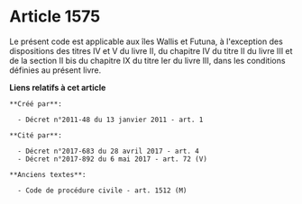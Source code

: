 # Article 1575

Le présent code est applicable aux îles Wallis et Futuna, à l'exception des dispositions des titres IV et V du livre II, du
chapitre IV du titre II du livre III et de la section II bis du chapitre IX du titre Ier du livre III, dans les conditions
définies au présent livre.

**Liens relatifs à cet article**

	**Créé par**:

	  - Décret n°2011-48 du 13 janvier 2011 - art. 1

	**Cité par**:

	  - Décret n°2017-683 du 28 avril 2017 - art. 4
	  - Décret n°2017-892 du 6 mai 2017 - art. 72 (V)

	**Anciens textes**:

	  - Code de procédure civile - art. 1512 (M)
